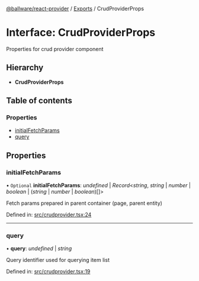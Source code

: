 [@ballware/react-provider](../README.md) / [Exports](../modules.md) / CrudProviderProps

# Interface: CrudProviderProps

Properties for crud provider component

## Hierarchy

* **CrudProviderProps**

## Table of contents

### Properties

- [initialFetchParams](crudproviderprops.md#initialfetchparams)
- [query](crudproviderprops.md#query)

## Properties

### initialFetchParams

• `Optional` **initialFetchParams**: *undefined* \| *Record*<*string*, *string* \| *number* \| *boolean* \| (*string* \| *number* \| *boolean*)[]\>

Fetch params prepared in parent container (page, parent entity)

Defined in: [src/crudprovider.tsx:24](https://github.com/frankball/ballware-react-provider/blob/1f3134b/src/crudprovider.tsx#L24)

___

### query

• **query**: *undefined* \| *string*

Query identifier used for querying item list

Defined in: [src/crudprovider.tsx:19](https://github.com/frankball/ballware-react-provider/blob/1f3134b/src/crudprovider.tsx#L19)
